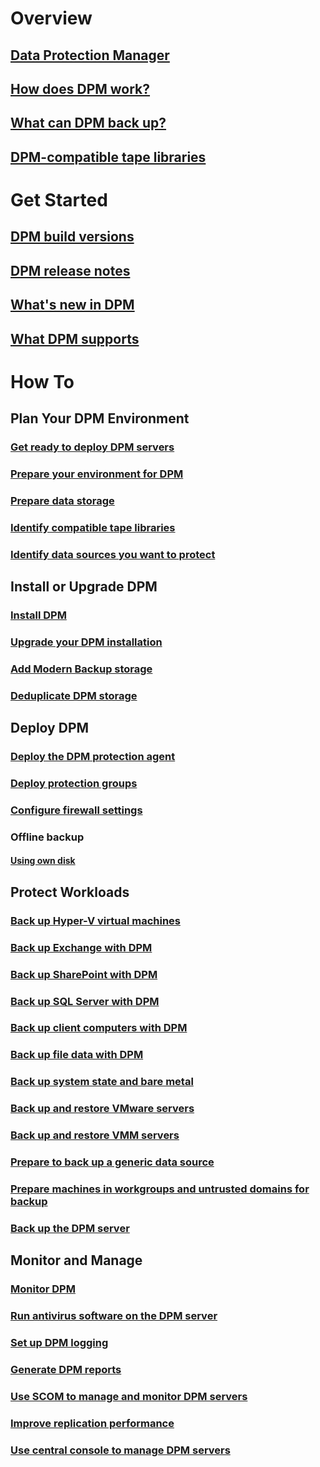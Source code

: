 # Overview
## [Data Protection Manager](dpm-overview.md)
## [How does DPM work?](how-dpm-protects-data.md)
## [What can DPM back up?](dpm-protection-matrix.md)
## [DPM-compatible tape libraries](dpm-compatible-tape-libraries.md)
# Get Started
## [DPM build versions](release-build-versions.md)
## [DPM release notes](dpm-release-notes.md)
## [What's new in DPM](what-s-new-in-dpm.md)
## [What DPM supports](dpm-support-issues.md)
# How To
## Plan Your DPM Environment
### [Get ready to deploy DPM servers](plan-dpm-deployment.md)
### [Prepare your environment for DPM](prepare-environment-for-dpm.md)
### [Prepare data storage](plan-long-and-short-term-data-storage.md)
### [Identify compatible tape libraries](identify-compatible-tape-libraries.md)
### [Identify data sources you want to protect](identify-data-sources-to-protect.md)
## Install or Upgrade DPM
### [Install DPM ](install-dpm.md)
### [Upgrade your DPM installation](upgrade-dpm.md)
### [Add Modern Backup storage](add-storage.md)
### [Deduplicate DPM storage](deduplicate-dpm-storage.md)
## Deploy DPM
### [Deploy the DPM protection agent](deploy-dpm-protection-agent.md)
### [Deploy protection groups](create-dpm-protection-groups.md)
### [Configure firewall settings](configure-firewall-settings-for-dpm.md)
### Offline backup
#### [Using own disk](offline-backup-workflow.md)
## Protect Workloads
### [Back up Hyper-V virtual machines](back-up-hyper-v-virtual-machines.md)
### [Back up Exchange with DPM](back-up-exchange.md)
### [Back up SharePoint with DPM](back-up-sharepoint.md)
### [Back up SQL Server with DPM](back-up-sql-server.md)
### [Back up client computers with DPM](back-up-workstations.md)
### [Back up file data with DPM](back-up-file-data.md)
### [Back up system state and bare metal](back-up-system-state-and-bare-metal.md)
### [Back up and restore VMware servers](back-up-vmware.md)
### [Back up and restore VMM servers](back-up-vmm-server.md)
### [Prepare to back up a generic data source](back-up-generic-data-source.md)
### [Prepare machines in workgroups and untrusted domains for backup](back-up-machines-in-workgroups-and-untrusted-domains.md)
### [Back up the DPM server](back-up-the-dpm-server.md)
## Monitor and Manage
### [Monitor DPM](monitor-dpm.md)
### [Run antivirus software on the DPM server](run-antivirus-server.md)
### [Set up DPM logging](set-up-dpm-logging.md)
### [Generate DPM reports](generate-dpm-reports.md)
### [Use SCOM to manage and monitor DPM servers](use-ops-manager-to-manage-monitor-dpm.md)
### [Improve replication performance](improve-replication-performance.md)
### [Use central console to manage DPM servers](use-central-console-to-manage-multiple-dpm-servers.md)

